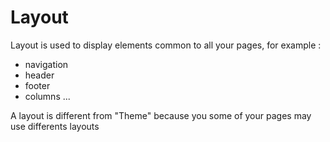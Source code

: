 # Layout

Layout is used to display elements common to all your pages, for example :

- navigation
- header
- footer
- columns ...

A layout is different from "Theme" because you some of your pages may use differents layouts
